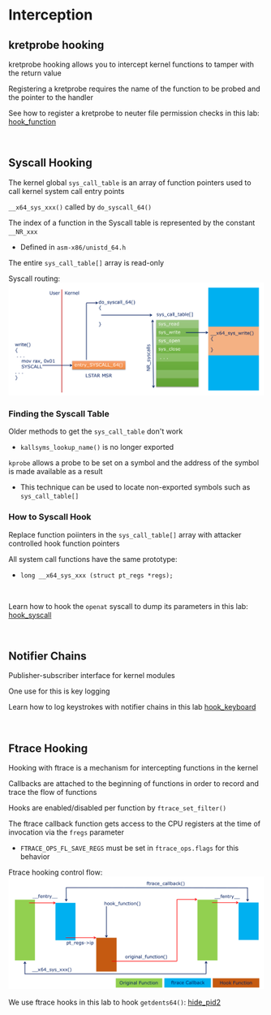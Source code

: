 # Interception

## kretprobe hooking

kretprobe hooking allows you to intercept kernel functions to tamper with the return value  

Registering a kretprobe requires the name of the function to be probed and the pointer to the handler  

See how to register a kretprobe to neuter file permission checks in this lab: [hook_function](../LKXR_labs/hook_function/hook_function.c)  

<br />

## Syscall Hooking

The kernel global `sys_call_table` is an array of function pointers used to call kernel system call entry points  

`__x64_sys_xxx()` called by `do_syscall_64()`  

The index of a function in the Syscall table is represented by the constant `__NR_xxx`  
- Defined in `asm-x86/unistd_64.h`  

The entire `sys_call_table[]` array is read-only  

Syscall routing:  
![SyscallRouting.png](../../../Images/SyscallRouting.png)  

### **Finding the Syscall Table**

Older methods to get the `sys_call_table` don't work
- `kallsyms_lookup_name()` is no longer exported  

`kprobe` allows a probe to be set on a symbol and the address of the symbol is made available as a result  
- This technique can be used to locate non-exported symbols such as `sys_call_table[]`  

### **How to Syscall Hook**

Replace function poiinters in the `sys_call_table[]` array with attacker controlled hook function pointers  

All system call functions have the same prototype:
- `long __x64_sys_xxx (struct pt_regs *regs);`  

<br />

Learn how to hook the `openat` syscall to dump its parameters in this lab: [hook_syscall](../LKXR_labs/hook_syscall/hook_syscall.c)  

<br />

## Notifier Chains

Publisher-subscriber interface for kernel modules  

One use for this is key logging  

Learn how to log keystrokes with notifier chains in this lab [hook_keyboard](../LKXR_labs/hook_keyboard/hook_keyboard.c)  

<br />

## Ftrace Hooking

Hooking with ftrace is a mechanism for intercepting functions in the kernel  

Callbacks are attached to the beginning of functions in order to record and trace the flow of functions  

Hooks are enabled/disabled per function by `ftrace_set_filter()`  

The ftrace callback function gets access to the CPU registers at the time of invocation via the `fregs` parameter  
- `FTRACE_OPS_FL_SAVE_REGS` must be set in `ftrace_ops.flags` for this behavior  

Ftrace hooking control flow:  
![FtraceHookFlow.png](../../../Images/FtraceHookFlow.png)  

We use ftrace hooks in this lab to hook `getdents64()`: [hide_pid2](../LKXR_labs/hide_pid2/hide_pid.c)  

